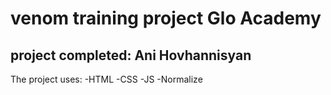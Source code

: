 # venom training project Glo Academy
## project completed: Ani Hovhannisyan

The project uses:
-HTML
-CSS
-JS
-Normalize
